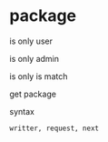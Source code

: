 # package

is only user

is only admin

is only is match

get package 


syntax

	writter, request, next